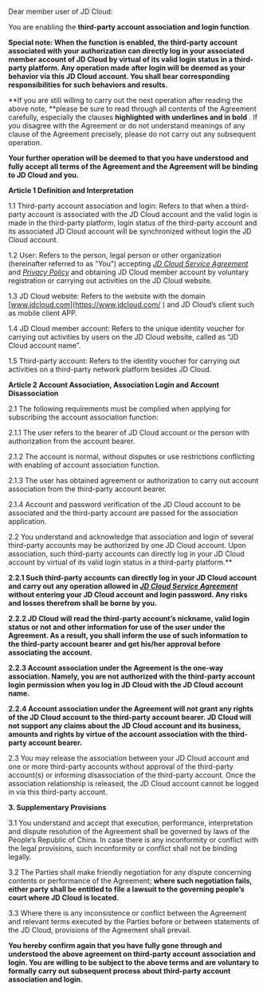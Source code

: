 Dear member user of JD Cloud:

You are enabling the **third-party account association and login function**.

**Special note: When the function is enabled, the third-party account associated with your authorization can directly log in your associated member account of JD Cloud by virtual of its valid login status in a third-party platform. Any operation made after login will be deemed as your behavior via this JD Cloud account. You shall bear corresponding responsibilities for such behaviors and results.**

**If you are still willing to carry out the next operation after reading the above note, **please be sure to read through all contents of the Agreement carefully, especially the clauses **highlighted with underlines and in bold**  . If you disagree with the Agreement or do not understand meanings of any clause of the Agreement precisely, please do not carry out any subsequent operation.

**Your further operation will be deemed to that you have understood and fully accept all terms of the Agreement and the Agreement will be binding to JD Cloud and you.**

 

**Article 1 Definition and Interpretation**

1.1 Third-party account association and login: Refers to that when a third-party account is associated with the JD Cloud account and the valid login is made in the third-party platform, login status of the third-party account and its associated JD Cloud account will be synchronized without login the JD Cloud account.

1.2 User: Refers to the person, legal person or other organization (hereinafter referred to as “You”) accepting *[JD Cloud Service Agreement](https://docs.jdcloud.com/platform-agreement/service-agreement)* and *[Privacy Policy](https://docs.jdcloud.com/platform-agreement/privacy-policy)* and obtaining JD Cloud member account by voluntary registration or carrying out activities on the JD Cloud website.

1.3 JD Cloud website: Refers to the website with the domain [www.jdcloud.com](https://www.jdcloud.com/ ) and JD Cloud’s client such as mobile client APP.

1.4 JD Cloud member account: Refers to the unique identity voucher for carrying out activities by users on the JD Cloud website, called as “JD Cloud account name”.

1.5 Third-party account: Refers to the identity voucher for carrying out activities on a third-party network platform besides JD Cloud.

 

**Article 2 Account Association, Association Login and Account Disassociation**

2.1 The following requirements must be complied when applying for subscribing the account association function:

2.1.1 The user refers to the bearer of JD Cloud account or the person with authorization from the account bearer.

2.1.2 The account is normal, without disputes or use restrictions conflicting with enabling of account association function.

2.1.3 The user has obtained agreement or authorization to carry out account association from the third-party account bearer.

2.1.4 Account and password verification of the JD Cloud account to be associated and the third-party account are passed for the association application.

2.2 You understand and acknowledge that association and login of several third-party accounts may be authorized by one JD Cloud account. Upon association, such third-party accounts can directly log in your JD Cloud account by virtual of its valid login status in a third-party platform.**

**2.2.1 Such third-party accounts can directly log in your JD Cloud account and carry out any operation allowed in ***[**JD Cloud Service Agreement**](https://docs.jdcloud.com/platform-agreement/service-agreement)*** without entering your JD Cloud account and login password. Any risks and losses therefrom shall be borne by you.**

**2.2.2 JD Cloud will read the third-party account’s nickname, valid login status or not and other information for use of the user under the Agreement. As a result, you shall inform the use of such information to the third-party account bearer and get his/her approval before associating the account.**

**2.2.3 Account association under the Agreement is the one-way association. Namely, you are not authorized with the third-party account login permission when you log in JD Cloud with the JD Cloud account name.**

**2.2.4 Account association under the Agreement will not grant any rights of the JD Cloud account to the third-party account bearer. JD Cloud will not support any claims about the JD Cloud account and its business, amounts and rights by virtue of the account association with the third-party account bearer.**

2.3 You may release the association between your JD Cloud account and one or more third-party accounts without approval of the third-party account(s) or informing disassociation of the third-party account. Once the association relationship is released, the JD Cloud account cannot be logged in via this third-party account.

 

**3. Supplementary Provisions**

3.1 You understand and accept that execution, performance, interpretation and dispute resolution of the Agreement shall be governed by laws of the People’s Republic of China. In case there is any inconformity or conflict with the legal provisions, such inconformity or conflict shall not be binding legally.

3.2 The Parties shall make friendly negotiation for any dispute concerning contents or performance of the Agreement; **where such negotiation fails, either party shall be entitled to file a lawsuit to the governing people’s court where JD Cloud is located.**

3.3 Where there is any inconsistence or conflict between the Agreement and relevant terms executed by the Parties before or between statements of the JD Cloud, provisions of the Agreement shall prevail.

 **You hereby confirm again that you have fully gone through and understood the above agreement on third-party account association and login. You are willing to be subject to the above terms and are voluntary to formally carry out subsequent process about third-party account association and login.**